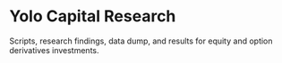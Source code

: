 # Yolo Capital Research

Scripts, research findings, data dump, and results for equity and option derivatives investments.
